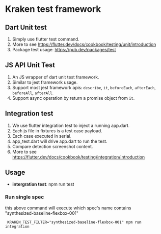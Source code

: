 # Kraken test framework

## Dart Unit test

1. Simply use flutter test command.
2. More to see https://flutter.dev/docs/cookbook/testing/unit/introduction
3. Package test usage: https://pub.dev/packages/test

## JS API Unit Test

1. An JS wrapper of dart unit test framework.
2. Similar to jest framework usage.
3. Support most jest framework apis: `describe`, `it`, `beforeEach`, `afterEach`, `beforeAll`, `afterAll`.
4. Support async operation by return a promise object from `it`. 

## Integration test

1. We use flutter integration test to inject a running app.dart.
2. Each js file in fixtures is a test case payload.
3. Each case executed in serial.
4. app_test.dart will drive app.dart to run the test.
5. Compare detection screenshot content.
6. More to see https://flutter.dev/docs/cookbook/testing/integration/introduction

## Usage

+ **intergration test**: npm run test 


### Run single spec

this above command will execute which spec's name contains "synthesized-baseline-flexbox-001"
```
 KRAKEN_TEST_FILTER="synthesized-baseline-flexbox-001" npm run integration
```
